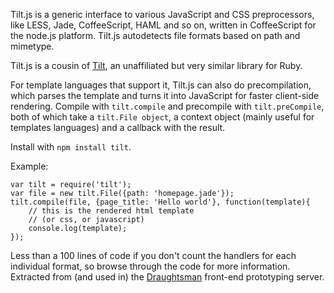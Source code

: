 Tilt.js is a generic interface to various JavaScript and CSS preprocessors, like LESS, Jade, CoffeeScript, HAML and so on, written in CoffeeScript for the node.js platform. Tilt.js autodetects file formats based on path and mimetype.

Tilt.js is a cousin of [Tilt](https://github.com/rtomayko/tilt), an unaffiliated but very similar library for Ruby.

For template languages that support it, Tilt.js can also do precompilation, which parses the template and turns it into JavaScript for faster client-side rendering. Compile with `tilt.compile` and precompile with `tilt.preCompile`, both of which take a `tilt.File object`, a context object (mainly useful for templates languages) and a callback with the result.

Install with `npm install tilt`.

Example:

    var tilt = require('tilt');
    var file = new tilt.File({path: 'homepage.jade'});
    tilt.compile(file, {page_title: 'Hello world'}, function(template){
        // this is the rendered html template
        // (or css, or javascript)
        console.log(template);
    });

Less than a 100 lines of code if you don't count the handlers for each individual format, so browse through the code for more information. Extracted from (and used in) the [Draughtsman](https://github.com/stdbrouw/draughtsman) front-end prototyping server.
